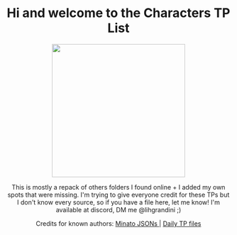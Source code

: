 <body>
  <div align="center">
    <h1>Hi and welcome to the Characters TP List</h1>

<img src="https://webstatic.hoyoverse.com/upload/uploadstatic/contentweb/20200723/2020072319142329434.png" widht=200 height=300>

<p> This is mostly a repack of others folders I found online + I added my own spots that were missing.
I'm trying to give everyone credit for these TPs but I don't know every source, so if you have a file here, let me know!
I'm available at discord, DM me @lihgrandini ;)
</p>

Credits for known authors:
<a href="https://github.com/Minato0211/minato-jsons/blob/main/README.md">Minato JSONs </a> | <a href="https://github.com/Schvis/Share/blob/main/DailyTP.rar"> Daily TP files </a>
    
</body>
